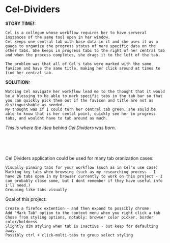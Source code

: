 # Cel-Dividers
**STORY TIME!:** 

    Cel is a collegue whose workflow requires her to have serveral instances of the same tool open in her window. 
    Cel keeps one central tab with base data in it and she uses it as a gauge to organize the progress status of more specific data on the other tabs. She keeps in progress tabs to the right of her central tab and when the process completes, she drags it to the left of the tab.

    The problem was that all of Cel's tabs were marked with the same favicon and have the same title, making her click around at times to find her central tab.


**SOLUTION:** 

    Watcing Cel navigate her workflow lead me to the thought that it would be a blessing to be able to mark specific tabs in the tab bar so that you can quickly pick them out if the favicon and title are not as distinguishable as needed.
    My thought was if I could turn her central tab green, she sould be able to know that is her cental point, quickly see her in progress tabs, and wouldnt have to tab around as much.

*This is where the idea behind Cel Dividers was born.*

<br>
<br>
<br>

Cel Dividers application could be used for many tab oranization cases:

    Visually pinning tabs for your workflow (such as in Cel's use case)
    Marking key tabs when browsing (such as my researching process - I have 26 tabs open in my browser currently to work on this project - I can probably close some, but I dont remember if they have useful info i'll need.)
    Grouping like tabs visually

Goal of this project:
    
    Create a firefox extention - and then expand to possibly chrome
    Add "Mark Tab" option to the context menu when you right click a tab
    Chose from styling options, notably: browser color picker, border color/boldness
    Slightly dim styling when tab is inactive - but keep for defaulting away.
    Possibly ctrl + click-multi-tabs to group select styling
